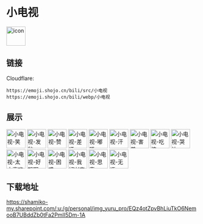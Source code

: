 # 小电视
<img src="https://emoji.shojo.cn/bili/src/小电视/icon.png" width="50" height="50" alt="icon">

## 链接
Cloudflare:
```
https://emoji.shojo.cn/bili/src/小电视
https://emoji.shojo.cn/bili/webp/小电视
```
## 展示
<img src="https://emoji.shojo.cn/bili/src/小电视/小电视-笑.png" width="50" height="50" alt="小电视-笑">
<img src="https://emoji.shojo.cn/bili/src/小电视/小电视-发愁.png" width="50" height="50" alt="小电视-发愁">
<img src="https://emoji.shojo.cn/bili/src/小电视/小电视-赞.png" width="50" height="50" alt="小电视-赞">
<img src="https://emoji.shojo.cn/bili/src/小电视/小电视-差评.png" width="50" height="50" alt="小电视-差评">
<img src="https://emoji.shojo.cn/bili/src/小电视/小电视-嘟嘴.png" width="50" height="50" alt="小电视-嘟嘴">
<img src="https://emoji.shojo.cn/bili/src/小电视/小电视-汗.png" width="50" height="50" alt="小电视-汗">
<img src="https://emoji.shojo.cn/bili/src/小电视/小电视-害羞.png" width="50" height="50" alt="小电视-害羞">
<img src="https://emoji.shojo.cn/bili/src/小电视/小电视-吃惊.png" width="50" height="50" alt="小电视-吃惊">
<img src="https://emoji.shojo.cn/bili/src/小电视/小电视-哭泣.png" width="50" height="50" alt="小电视-哭泣">
<img src="https://emoji.shojo.cn/bili/src/小电视/小电视-太太喜欢.png" width="50" height="50" alt="小电视-太太喜欢">
<img src="https://emoji.shojo.cn/bili/src/小电视/小电视-好怒啊.png" width="50" height="50" alt="小电视-好怒啊">
<img src="https://emoji.shojo.cn/bili/src/小电视/小电视-困惑.png" width="50" height="50" alt="小电视-困惑">
<img src="https://emoji.shojo.cn/bili/src/小电视/小电视-我好兴奋.png" width="50" height="50" alt="小电视-我好兴奋">
<img src="https://emoji.shojo.cn/bili/src/小电视/小电视-思索.png" width="50" height="50" alt="小电视-思索">
<img src="https://emoji.shojo.cn/bili/src/小电视/小电视-无语.png" width="50" height="50" alt="小电视-无语">

## 下载地址

https://shamiko-my.sharepoint.com/:u:/g/personal/img_yuru_pro/EQz4otZpvBhLiuTkO6NemooB7UBddZb0tFa2PmII5Dm-1A